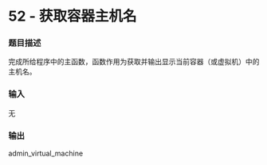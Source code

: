 # 52 - 获取容器主机名

### 题目描述

完成所给程序中的主函数，函数作用为获取并输出显示当前容器（或虚拟机）中的主机名。

### 输入

无

### 输出

admin_virtual_machine

